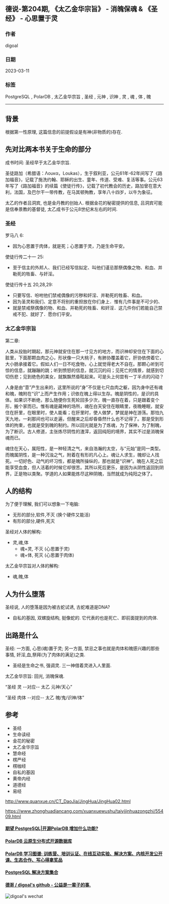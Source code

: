 ## 德说-第204期, 《太乙金华宗旨》 - 消魄保魂 & 《圣经》 - 心思置于灵      
                                                            
### 作者                                      
digoal                                      
                                      
### 日期                                      
2023-03-11                                    
                                      
### 标签                                      
PostgreSQL , PolarDB , 太乙金华宗旨 , 圣经 , 元神 , 识神 , 灵 , 魂 , 体 , 魄     
                                      
----                                      
                                      
## 背景  
  
根据第一性原理, 这篇信息的前提假设是有神(非物质的)存在.   
  
## 先对比两本书关于生命的部分  
成书时间: 圣经早于太乙金华宗旨.  
  
圣徒路加（希腊语：Λουκα，Loukas），生于叙利亚，公元61年-62年间写了《路加福音》，记载了施洗约翰、耶稣的出生、童年、传道、受难、复活等事。公元63年写了《路加福音》的续篇《使徒行传》，记载了初代教会的历史，路加曾在意大利，法国，及巴尔干一带传教，在马其顿殉教，享年八十四岁，以牛为象征。  
  
太乙的作者吕洞宾, 也是金丹教的创始人. 根据金花的秘密提供的信息, 吕洞宾可能是信奉景教的基督徒, 太乙成书于公元8世纪末左右的时间.   
  
  
### 圣经  
  
罗马八 6:   
- 因为心思置于肉体，就是死；心思置于灵，乃是生命平安。  
  
使徒行传二十一 25:  
- 至于信主的外邦人、我们已经写信拟定、叫他们谨忌那祭偶像之物、和血、并勒死的牲畜、与奸淫。  
  
使徒行传十五 20,28,29:  
- 只要写信、吩咐他们禁戒偶像的污秽和奸淫、并勒死的牲畜、和血。  
- 因为圣灵和我们、定意不将别的重担放在你们身上．惟有几件事是不可少的、  
- 就是禁戒祭偶像的物、和血、并勒死的牲畜、和奸淫．这几件你们若能自己禁戒不犯、就好了．愿你们平安。  
  
  
### 太乙金华宗旨  
  
第二章:   
  
人类从投胎时期起，那元神就安住在那一寸见方的地方，而识神却安住在下面的心脏里，下面那颗血肉之心，形状像一只大桃子，有肺协覆盖着它，肝协依傍着它，大小肠承接着它。假如人们一日不吃食物，心上就觉得老大不自在。那颗心听到可惊的信息，就蹦蹦的跳；听到愤怒的信息，就沉沉的闷；见死亡的情景，就感到切切伤悲；见到绝色的美女，就飘飘然昏眩起来。可是头上何尝有一丁半点的闪动？  
  
  
人身是由“意”产生出来的，这里所说的“身”不仅是七尺血肉之躯，因为身中还有魂和魄，魄附在“识”上而产生作用；识依在魄上得以生存。魄是阴性的，是识的具体。如果识不断绝，那么随便你生死轮回多少次，魄一直存在着，只是跟着变个形，搬个家而已。惟有魂是藏神的场所，魂在白天安住在眼睛里，夜晚睡眠，就安住在肝里，在眼里时，使人能看；在肝里时，使人做梦，梦就是神在游荡。那怕九天九地，一刹那间也可以走遍，但醒来之后却昏昏然什么也不记得了。那是受到形体的拘束，也就是受到魄的制约。所以回光就是为了炼魂，为了保神，为了制魄，为了断识。古人修道，主张炼尽阴性的渣滓，返回纯阳的境界，其实不过是消魄保魂而已。  
  
  
魂住在天心，属阳性，是一种轻清之气，来自浩瀚的太空，与“元始”是同一类型。而魄属阴性，是一种沉浊之气，附着在有形的凡心上。魂让人求生，魄却让人找死。一切好色、动气的坏习性，都是魄所操纵的，那也就是“识神”。魄在人死之后能享受血食，但人活着的时候它却很苦。其所以死后更乐，是因为从阴性返回到阴界，正是物以类聚。学道的人如果能炼尽这种阴魄，当然就成为纯阳之体了。  
  
  
## 人的结构  
  
为了便于理解, 我们可以想象一下电脑:   
- 无形的部分,软件,不灭 (换个硬件又能活)    
- 有形的部分,硬件,死灭  
  
圣经对人体的解构:  
- 灵,魂,体  
    - 魂+灵, 不灭 (心思置于灵)  
    - 魂+体, 死灭 (心思置于肉体)  
  
太乙金华宗旨对人体的解构:  
- 魂,魄,体  
  
## 人为什么堕落  
圣经说, 人的堕落是因为被古蛇试诱, 古蛇难道是DNA?   
- 自私的基因, 双螺旋结构, 挺像蛇的. 它代表的也是死亡、即前面提到的肉体.  
  
  
  
## 出路是什么  
圣经: 一方面, 心思(魂)置于灵; 另一方面, 禁忌之事也就是肉体和魄感兴趣的那些事情, 奸淫,血,祭拜(为了肉体的满足)之类.    
- 圣经是生命之书, 强调灵. 三一神借着灵进入人里面.   
  
太乙金华宗旨: 回光, 消魄保魂.   
  
  
“圣经 灵   --对应--   太乙 元神/天心”   
  
“圣经 肉体  --对应--   太乙 魄/鬼/识神/体”  
  
  
  
  
  
  
## 参考  
- 圣经  
- 生命读经  
- 金花的秘密  
- 太乙金华宗旨  
- 慧命经  
- 楞严经
- 楞枷经
- 自私的基因  
- 黄帝内经
- 道德经
- 易经
  
http://www.quanxue.cn/CT_DaoJia/JingHua/JingHua02.html  
  
https://www.zhonghuadiancang.com/xuanxuewushu/taiyijinhuazongzhi/55409.html  
  
  
  
#### [期望 PostgreSQL|开源PolarDB 增加什么功能?](https://github.com/digoal/blog/issues/76 "269ac3d1c492e938c0191101c7238216")
  
  
#### [PolarDB 云原生分布式开源数据库](https://github.com/ApsaraDB "57258f76c37864c6e6d23383d05714ea")
  
  
#### [PolarDB 学习图谱: 训练营、培训认证、在线互动实验、解决方案、内核开发公开课、生态合作、写心得拿奖品](https://www.aliyun.com/database/openpolardb/activity "8642f60e04ed0c814bf9cb9677976bd4")
  
  
#### [PostgreSQL 解决方案集合](../201706/20170601_02.md "40cff096e9ed7122c512b35d8561d9c8")
  
  
#### [德哥 / digoal's github - 公益是一辈子的事.](https://github.com/digoal/blog/blob/master/README.md "22709685feb7cab07d30f30387f0a9ae")
  
  
![digoal's wechat](../pic/digoal_weixin.jpg "f7ad92eeba24523fd47a6e1a0e691b59")
  
